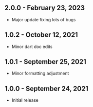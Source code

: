 ## 2.0.0 - February 23, 2023
- Major update fixing lots of bugs

## 1.0.2 - October 12, 2021
- Minor dart doc edits

## 1.0.1 - September 25, 2021
- Minor formatting adjustment

## 1.0.0 - September 24, 2021
- Initial release